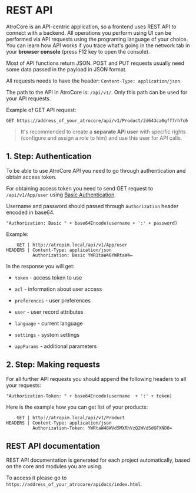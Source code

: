 # REST API

AtroCore is an API-centric application, so a frontend uses REST API to connect with a backend. 
All operations you perform using UI can be performed via API requests using the programing language of your choice. 
You can learn how API works if you trace what's going in the network tab in your **browser console** (press F12 key to open the console).

Most of API functions return JSON. POST and PUT requests usually need some data passed in the payload in JSON format.

All requests needs to have the header: `Content-Type: application/json`. 

The path to the API in AtroCore is: `/api/v1/`. Only this path can be used for your API requests.

Example of GET API request: 

```
GET https://address_of_your_atrocore/api/v1/Product/2d643ca0gff7rh7c6
```

> It's recommended to create a **separate API user** with specific rights (configure and assign a role to him) and use this user for API calls.

## 1. Step: Authentication

To be able to use AtroCore API you need to go through authentication and obtain access token. 

For obtaining access token you need to send GET request to `/api/v1/App/user` using [Basic Authentication](http://en.wikipedia.org/wiki/Basic_access_authentication). 

Username and password should passed through `Authorization` header encoded in base64.
```
"Authorization: Basic " + base64Encode(username + ':' + password)
```

Example:
```
    GET | http://atropim.local/api/v1/App/user
HEADERS | Content-Type: application/json
          Authorization: Basic YWR1taW46YWRtaW4=
```
In the response you will get:

* `token` - access token to use

* `acl` - information about user access

* `preferences` - user preferences

* `user` - user record attributes

* `language` - current language

* `settings` - system settings

* `appParams` - additional parameters

## 2. Step: Making requests

For all further API requests you should append the following headers to all your requests:

```
"Authorization-Token: " + base64Encode(username  + ':' + token)
```

Here is the example how you can get list of your products:

```
    GET | http://atropim.local/api/v1/Product
HEADERS | Content-Type: application/json
          Authorization-Token: YWRtaW46WVdSMXRhVzQ2WVdSdGFXND0=
```

## REST API documentation
REST API documentation is generated for each project automatically, based on the core and modules you are using. 

To access it please go to `https://address_of_your_atrocore/apidocs/index.html`.
